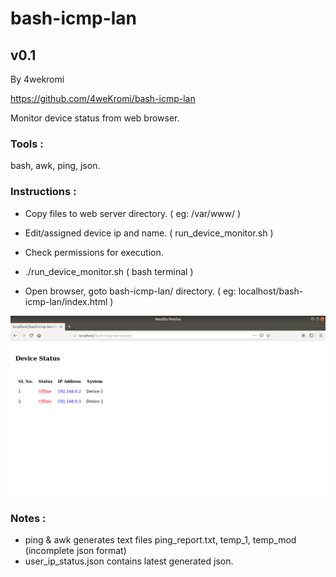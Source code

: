 # bash-icmp-lan 
## v0.1

By 4wekromi

https://github.com/4weKromi/bash-icmp-lan

Monitor device status from web browser.

### Tools :
bash, awk, ping, json.

### Instructions :
 - Copy files to web server directory. ( eg: /var/www/ )
 
 - Edit/assigned device ip and name. ( run_device_monitor.sh )
 
 - Check permissions for execution.
 
 - ./run_device_monitor.sh ( bash terminal )
 
 - Open browser, goto bash-icmp-lan/ directory. ( eg: localhost/bash-icmp-lan/index.html )
 
 ![screenshot-img](/res/Screenshot-00.png?raw=true "Screenshot 00")
 
 ### Notes :
 - ping & awk generates text files ping_report.txt, temp_1, temp_mod (incomplete json format)
 - user_ip_status.json contains latest generated json. 
